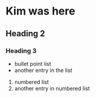# Kim was here

## Heading 2

### Heading 3

- bullet point list
- another entry in the list

1. numbered list
2. another entry in numbered list